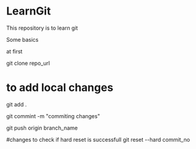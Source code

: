 # LearnGit

This repository is to learn git

Some basics

at first

git clone repo_url




# to add local changes

git add .

git commint -m "commiting changes"

git push origin branch_name


#changes to check if hard reset is successfull
git reset --hard commit_no